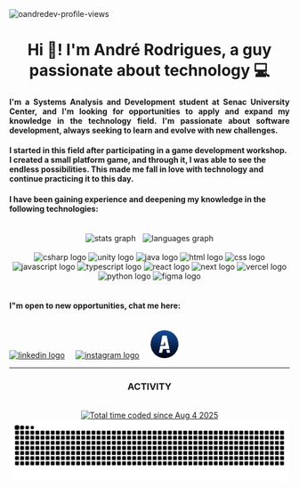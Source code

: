 <img height="25px" src="https://api.visitorbadge.io/api/visitors?path=github.com%oandredev&label=visitors&labelColor=%23059&countColor=%231a2a40&style=default" alt="oandredev-profile-views">

<h1 align="center">Hi 👋! I'm André Rodrigues, a guy passionate about technology 💻 </h1>
<h4 align="justify"> I'm a Systems Analysis and Development student at Senac University Center, and I'm looking for opportunities to apply and expand my knowledge in the technology field. I'm passionate about software development, always seeking to learn and evolve with new challenges.</h4>
<h4> I started in this field after participating in a game development workshop. I created a small platform game, and through it, I was able to see the endless possibilities. This made me fall in love with technology and continue practicing it to this day. </h4> 
<h4> I have been gaining experience and deepening my knowledge in the following technologies:</h4>

<br>

<div align="center" collum=1>
  <img src="https://github-readme-stats.vercel.app/api?username=oandredev&hide_title=true&hide_rank=false&show_icons=true&include_all_commits=true&count_private=true&disable_animations=false&theme=algolia&locale=en&hide_border=false" height="140" alt="stats graph"  />
  <img width="5" />
  <img src="https://github-readme-stats.vercel.app/api/top-langs?username=oandredev&locale=en&hide_title=false&layout=compact&card_width=320&langs_count=10&theme=algolia&hide_border=false" height="140" alt="languages graph"  />
</div>
  
<br> 

<div align="center">
    <img src="https://skillicons.dev/icons?i=cs" height="60" alt="csharp logo"  />
    <img src="https://skillicons.dev/icons?i=unity" height="60" alt="unity logo"  />
    <img src="https://skillicons.dev/icons?i=java" height="60" alt="java logo"  />
    <img src="https://skillicons.dev/icons?i=html" height="60" alt="html logo"  />
    <img src="https://skillicons.dev/icons?i=css" height="60" alt="css logo"  />
    <img src="https://skillicons.dev/icons?i=js" height="60" alt="javascript logo"  />
    <img src="https://skillicons.dev/icons?i=ts" height="60" alt="typescript logo"  />
    <img src="https://skillicons.dev/icons?i=react" height="60" alt="react logo"  />
    <img src="https://skillicons.dev/icons?i=next" height="60" alt="next logo"  />
    <img src="https://skillicons.dev/icons?i=vercel" height="60" alt="vercel logo"  />
    <img src="https://skillicons.dev/icons?i=python" height="60" alt="python logo"  />
    <img src="https://skillicons.dev/icons?i=figma" height="60" alt="figma logo"  />
</div>
  
<br>

<h4>I"m open to new opportunities, chat me here:</h4>

<br> 

<div>
  <a href="https://www.linkedin.com/in/oandredev"><img src="https://skillicons.dev/icons?i=linkedin" height="140" alt="linkedin logo" /></a>
  <img width="12" />
  <a href="https://www.instagram.com/oandredev/"><img src="https://skillicons.dev/icons?i=instagram" height="140" alt="instagram logo" /></a>
  <img width="12" />
  <a href="https://oandredev.vercel.app/"><img src="/Assets/logoAndreDev.png" height="50" alt="andredev logo" /></a> 
</div>

<hr>

<div align="center">
  <h3> ACTIVITY </h3>
  <br>
  <a href="https://wakatime.com/@4e368b22-0f58-4fbb-bb3e-cea062362d21"><img src="https://wakatime.com/badge/user/4e368b22-0f58-4fbb-bb3e-cea062362d21.svg" alt="Total time coded since Aug 4 2025" /></a>
  <img src="https://raw.githubusercontent.com/oandredev/oandredev/output/snake.svg" alt="Snake animation" />
</div
